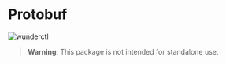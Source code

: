 # Protobuf

![wunderctl](https://img.shields.io/npm/v/@wundergraph/protobuf.svg)

> **Warning**: This package is not intended for standalone use.
